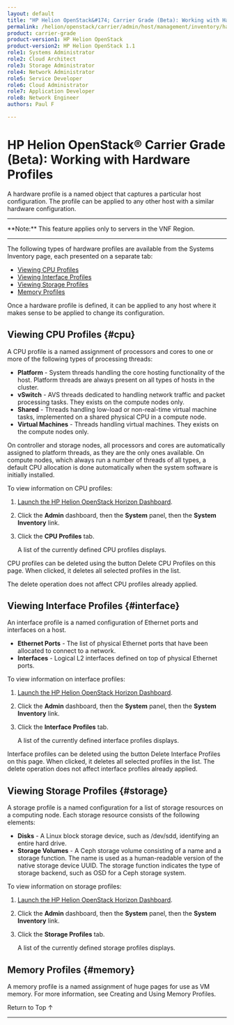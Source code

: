 ```yaml
---
layout: default
title: "HP Helion OpenStack&#174; Carrier Grade (Beta): Working with Hardware Profiles"
permalink: /helion/openstack/carrier/admin/host/management/inventory/hardware/
product: carrier-grade
product-version1: HP Helion OpenStack
product-version2: HP Helion OpenStack 1.1
role1: Systems Administrator 
role2: Cloud Architect 
role3: Storage Administrator 
role4: Network Administrator 
role5: Service Developer 
role6: Cloud Administrator 
role7: Application Developer 
role8: Network Engineer 
authors: Paul F

---
```

<!--UNDER REVISION-->

<script>

function PageRefresh {
onLoad="window.refresh"
}

PageRefresh();

</script>

<!-- <p style="font-size: small;"> <a href="/helion/openstack/carrier/services/imaging/overview/">&#9664; PREV</a> | <a href="/helion/openstack/carrier/services/overview/">&#9650; UP</a> | <a href="/helion/openstack/carrier/services/object/overview/"> NEXT &#9654</a> </p> -->

# HP Helion OpenStack&#174; Carrier Grade (Beta): Working with Hardware Profiles

A hardware profile is a named object that captures a particular host configuration. The profile can be applied to any other host with a similar hardware configuration.

<hr>
**Note:** This feature applies only to servers in the VNF Region.
<hr>


The following types of hardware profiles are available from the Systems Inventory page, each presented on a separate tab:

* [Viewing CPU Profiles](#cpu)
* [Viewing Interface Profiles](#interface)
* [Viewing Storage Profiles](#storage)
* [Memory Profiles](#memory)

Once a hardware profile is defined, it can be applied to any host where it makes sense to be applied to change its configuration.

## Viewing CPU Profiles {#cpu}

A CPU profile is a named assignment of processors and cores to one or more of the following types of processing threads:

* **Platform** - System threads handling the core hosting functionality of the host. Platform threads are always present on all types of hosts in the cluster.
* **vSwitch** - AVS threads dedicated to handling network traffic and packet processing tasks. They exists on the compute nodes only.
* **Shared** - Threads handling low-load or non-real-time virtual machine tasks, implemented on a shared physical CPU in a compute node.
* **Virtual Machines** - Threads handling virtual machines. They exists on the compute nodes only.

On controller and storage nodes, all processors and cores are automatically assigned to platform threads, as they are the only ones available. On compute nodes, which always run a number of threads of all types, a default CPU allocation is done automatically when the system software is initially installed.

To view information on CPU profiles:

1. [Launch the HP Helion OpenStack Horizon Dashboard](/helion/openstack/carrier/dashboard/login/).

2. Click the **Admin** dashboard, then the **System** panel, then the **System Inventory** link.

3. Click the **CPU Profiles** tab.

	A list of the currently defined CPU profiles displays.

CPU profiles can be deleted using the button Delete CPU Profiles on this page. When clicked, it deletes all selected profiles in the list. 

The delete operation does not affect CPU profiles already applied.

## Viewing Interface Profiles {#interface}

An interface profile is a named configuration of Ethernet ports and interfaces on a host.

* **Ethernet Ports** - The list of physical Ethernet ports that have been allocated to connect to a network.
* **Interfaces** - Logical L2 interfaces defined on top of physical Ethernet ports.

To view information on interface profiles:

1. [Launch the HP Helion OpenStack Horizon Dashboard](/helion/openstack/carrier/dashboard/login/).

2. Click the **Admin** dashboard, then the **System** panel, then the **System Inventory** link.

3. Click the **Interface Profiles** tab.

	A list of the currently defined interface profiles displays.

Interface profiles can be deleted using the button Delete Interface Profiles on this page. When clicked, it deletes all selected profiles in the list. The delete operation does not affect interface profiles already applied.


## Viewing Storage Profiles {#storage}

A storage profile is a named configuration for a list of storage resources on a computing node. Each storage resource
consists of the following elements:

* **Disks** - A Linux block storage device, such as /dev/sdd, identifying an entire hard drive.
* **Storage Volumes** - A Ceph storage volume consisting of a name and a storage function. The name is used as a human-readable version of the native storage device UUID. The storage function indicates the type of storage backend, such as OSD for a Ceph storage system.

To view information on storage profiles:

1. [Launch the HP Helion OpenStack Horizon Dashboard](/helion/openstack/carrier/dashboard/login/).

2. Click the **Admin** dashboard, then the **System** panel, then the **System Inventory** link.

3. Click the **Storage Profiles** tab.

	A list of the currently defined storage profiles displays.

## Memory Profiles {#memory}

A memory profile is a named assignment of huge pages for use as VM memory. For more information, see Creating and Using Memory Profiles.

<a href="#top" style="padding:14px 0px 14px 0px; text-decoration: none;"> Return to Top &#8593; </a>


----
